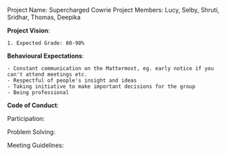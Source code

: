 Project Name: Supercharged Cowrie
Project Members: Lucy, Selby, Shruti, Sridhar, Thomas, Deepika

**Project Vision**:

    1. Expected Grade: 80-90%


**Behavioural Expectations**:

    - Constant communication on the Mattermost, eg. early notice if you can't attend meetings etc.
    - Respectful of people's insight and ideas
    - Taking initiative to make important decisions for the group
    - Being professional

**Code of Conduct**:


Participation:



Problem Solving:


Meeting Guidelines:
